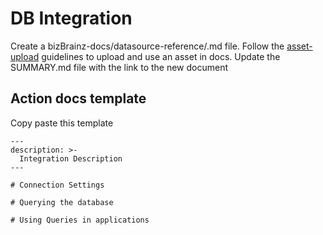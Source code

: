 # DB Integration
Create a bizBrainz-docs/datasource-reference/<integratiom>.md file.
Follow the [asset-upload](./UploadingAssets.md) guidelines to upload and use an asset in docs.
Update the SUMMARY.md file with the link to the new document

## Action docs template
Copy paste this template 
```
---
description: >-
  Integration Description
---

# Connection Settings

# Querying the database

# Using Queries in applications

```

